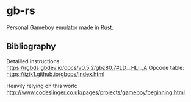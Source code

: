 # gb-rs

Personal Gameboy emulator made in Rust.

## Bibliography

Detailled instructions: https://rgbds.gbdev.io/docs/v0.5.2/gbz80.7#LD__HLI_,A
Opcode table: https://izik1.github.io/gbops/index.html

Heavily relying on this work: http://www.codeslinger.co.uk/pages/projects/gameboy/beginning.html
